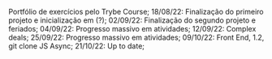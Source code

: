 Portfólio de exercícios pelo Trybe Course;
18/08/22:
Finalização do primeiro projeto e inicialização em (?);
02/09/22:
Finalização do segundo projeto e feriados;
04/09/22:
Progresso massivo em atividades;
12/09/22:
Complex deals;
25/09/22:
Progresso massivo em atividades;
09/10/22:
Front End, 1.2, git clone JS Async;
21/10/22:
Up to date;
